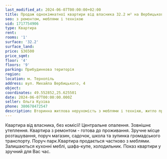 ```yaml
---
last_modified_at: 2024-06-07T00:00:00+02:00
title: Продаж однокімнатної квартири від власника 32.2 м² на Вербицького
seo: з ремонтом, меблями і технікою
uid: 1717754906
type: Квартира
rent:
rooms: '1'
surface: '32.2'
surface_land:
price: $36500
price_sqmt:
floor: '4'
floors: '9'
parking: Прибудинкова територія
region:
location: м. Тернопіль
address: вул. Михайла Вербицького, 4
object:
coordinates: 49.552852,25.625501
date: 2024-06-07T00:00:00.000Z
seller: Ольга Кузіва
phone: 380678472547
description: Вторинна житлова нерухомість з меблями і технікю, житло придатне і готове для проживання
---
```


Квартира від власника, без комісії! Центральне опалення. Зовнішнє утеплення. Квартира з ремонтом - готова до проживання. Зручне місце розташування, поруч магазин, садочок, школа та зупинка громадського транспорту. Поруч парк.Квартира продається частково з меблями. Залишаються кухонні меблі, шафа-купе, холодильник. Показ квартири у зручний для Вас час.

